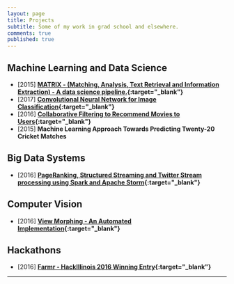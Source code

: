 ```yaml
---
layout: page
title: Projects
subtitle: Some of my work in grad school and elsewhere.
comments: true
published: true
---
```


## Machine Learning and Data Science

-  [2015] **[MATRIX - (Matching, Analysis, Text Retrieval and Information Extraction) - A data science pipeline.](http://pages.cs.wisc.edu/~ashenoy/CS784/){:target="_blank"}**
-  [2017] **[Convolutional Neural Network for Image Classification](http://ashishvs.in/2017-03-21-how-i-built-a-convolutional-neural-network-in-java/){:target="_blank"}** 
-  [2016] **[Collaborative Filtering to Recommend Movies to Users](https://github.com/sardanaekta/movie-recommender-system){:target="_blank"}**
-  [2015] **Machine Learning Approach Towards Predicting Twenty-20 Cricket Matches**

## Big Data Systems
-  [2016] **[PageRanking, Structured Streaming and Twitter Stream processing using Spark and Apache Storm](https://github.com/ashishvshenoy/twitter-stream-spark){:target="_blank"}**

## Computer Vision
-  [2016] **[View Morphing - An Automated Implementation](http://pages.cs.wisc.edu/~ashenoy/CS766/){:target="_blank"}**

## Hackathons
-  [2016] **[Farmr - HackIllinois 2016 Winning Entry](https://devpost.com/software/farmr){:target="_blank"}**

---
